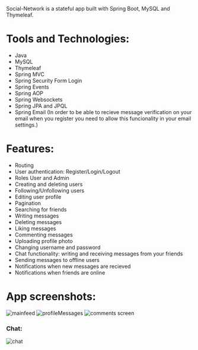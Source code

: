
Social-Network is a stateful app built with Spring Boot, MySQL and Thymeleaf.
# Tools and Technologies:
+ Java
+ MySQL
+ Thymeleaf
+ Spring MVC
+ Spring Security Form Login
+ Spring Events
+ Spring AOP
+ Spring Websockets
+ Spring JPA and JPQL
+ Spring Email
(In order to be able to recieve message verification on your email when you register you need to allow this funcionality in your email settings.) 
# Features: 

+ Routing
+ User authentication: Register/Login/Logout
+ Roles User and Admin
+ Creating and deleting users
+ Following/Unfollowing users 
+ Editing user profile
+ Pagination
+ Searching for friends
+ Writing messages
+ Deleting messages
+ Liking messages
+ Commenting messages
+ Uploading profile photo
+ Changing username and password
+ Chat functionality: writing and receiving messages from your friends
+ Sending messages to offline users
+ Notifications when new messages are recieved
+ Notifications when friends are online


# App screenshots:
![mainfeed](https://github.com/buchserge/social_network_final/assets/70943936/8ae5d3b0-5c45-4587-b880-f81bc4711276)
![profileMessages](https://github.com/buchserge/social_network_final/assets/70943936/c29250b8-ef3b-40f0-b3f3-204100d51fc4)
![comments screen](https://github.com/buchserge/social_network_final/assets/70943936/a2f81718-de2f-465b-8ca3-6714e639ef95)

### Chat: 
![chat](https://github.com/buchserge/social_network_final/assets/70943936/e66ecab2-2024-4bfd-9398-d1896698ba53)

